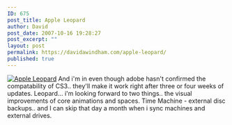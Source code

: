 ```yaml
---
ID: 675
post_title: Apple Leopard
author: David
post_date: 2007-10-16 19:28:27
post_excerpt: ""
layout: post
permalink: https://davidawindham.com/apple-leopard/
published: true
---
```

<a href="http://www.apple.com/"><img src="http://www.davidwindham.org/images/apple-leopard.jpg" alt="Apple Leopard" /></a>
And i'm in even though adobe hasn't confirmed the compatability of CS3.. they'll make it work right after three or four weeks of updates.  Leopard... i'm looking forward to two things.. the visual improvements of core animations and spaces.  Time Machine - external disc backups.. and I can skip that day a month when i sync machines and external drives.